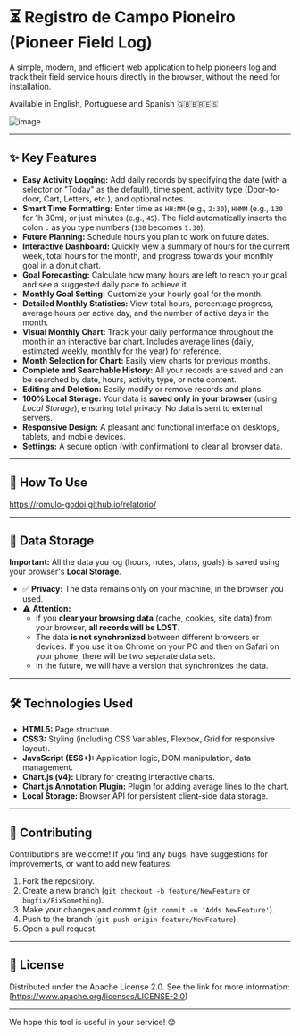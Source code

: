 # ⏳ Registro de Campo Pioneiro (Pioneer Field Log)

A simple, modern, and efficient web application to help pioneers log and track their field service hours directly in the browser, without the need for installation. 

Available in English, Portuguese and Spanish 🇬🇧🇧🇷🇪🇸 

![image](https://github.com/user-attachments/assets/4af800c4-53ef-4a56-a651-43ccc294befb)


---

## ✨ Key Features

*   **Easy Activity Logging:** Add daily records by specifying the date (with a selector or "Today" as the default), time spent, activity type (Door-to-door, Cart, Letters, etc.), and optional notes.
*   **Smart Time Formatting:** Enter time as `HH:MM` (e.g., `2:30`), `HHMM` (e.g., `130` for 1h 30m), or just minutes (e.g., `45`). The field automatically inserts the colon `:` as you type numbers (`130` becomes `1:30`).
*   **Future Planning:** Schedule hours you plan to work on future dates.
*   **Interactive Dashboard:** Quickly view a summary of hours for the current week, total hours for the month, and progress towards your monthly goal in a donut chart.
*   **Goal Forecasting:** Calculate how many hours are left to reach your goal and see a suggested daily pace to achieve it.
*   **Monthly Goal Setting:** Customize your hourly goal for the month.
*   **Detailed Monthly Statistics:** View total hours, percentage progress, average hours per active day, and the number of active days in the month.
*   **Visual Monthly Chart:** Track your daily performance throughout the month in an interactive bar chart. Includes average lines (daily, estimated weekly, monthly for the year) for reference.
*   **Month Selection for Chart:** Easily view charts for previous months.
*   **Complete and Searchable History:** All your records are saved and can be searched by date, hours, activity type, or note content.
*   **Editing and Deletion:** Easily modify or remove records and plans.
*   **100% Local Storage:** Your data is **saved only in your browser** (using *Local Storage*), ensuring total privacy. No data is sent to external servers.
*   **Responsive Design:** A pleasant and functional interface on desktops, tablets, and mobile devices.
*   **Settings:** A secure option (with confirmation) to clear all browser data.

---

## 🚀 How To Use

https://romulo-godoi.github.io/relatorio/

---

## 💾 Data Storage

**Important:** All the data you log (hours, notes, plans, goals) is saved using your browser's **Local Storage**.

*   ✅ **Privacy:** The data remains only on your machine, in the browser you used.
*   ⚠️ **Attention:**
    *   If you **clear your browsing data** (cache, cookies, site data) from your browser, **all records will be LOST**.
    *   The data **is not synchronized** between different browsers or devices. If you use it on Chrome on your PC and then on Safari on your phone, there will be two separate data sets.
    *   In the future, we will have a version that synchronizes the data.

---

## 🛠️ Technologies Used

*   **HTML5:** Page structure.
*   **CSS3:** Styling (including CSS Variables, Flexbox, Grid for responsive layout).
*   **JavaScript (ES6+):** Application logic, DOM manipulation, data management.
*   **Chart.js (v4):** Library for creating interactive charts.
*   **Chart.js Annotation Plugin:** Plugin for adding average lines to the chart.
*   **Local Storage:** Browser API for persistent client-side data storage.

---

## 🤝 Contributing

Contributions are welcome! If you find any bugs, have suggestions for improvements, or want to add new features:

1.  Fork the repository.
2.  Create a new branch (`git checkout -b feature/NewFeature` or `bugfix/FixSomething`).
3.  Make your changes and commit (`git commit -m 'Adds NewFeature'`).
4.  Push to the branch (`git push origin feature/NewFeature`).
5.  Open a pull request.

---

## 📄 License

Distributed under the Apache License 2.0. See the link for more information: [https://www.apache.org/licenses/LICENSE-2.0)

---

We hope this tool is useful in your service! 😊
